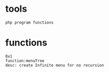 # tools
```
php program functions 
```
# functions
```
0x1
function:menuTree
desc: create Infinite menu for no recursion
